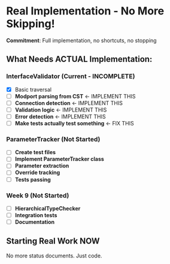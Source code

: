 # Real Implementation - No More Skipping!

**Commitment**: Full implementation, no shortcuts, no stopping

## What Needs ACTUAL Implementation:

### InterfaceValidator (Current - INCOMPLETE)
- [x] Basic traversal
- [ ] **Modport parsing from CST** ← IMPLEMENT THIS
- [ ] **Connection detection** ← IMPLEMENT THIS  
- [ ] **Validation logic** ← IMPLEMENT THIS
- [ ] **Error detection** ← IMPLEMENT THIS
- [ ] **Make tests actually test something** ← FIX THIS

### ParameterTracker (Not Started)
- [ ] **Create test files**
- [ ] **Implement ParameterTracker class**
- [ ] **Parameter extraction**
- [ ] **Override tracking**
- [ ] **Tests passing**

### Week 9 (Not Started)
- [ ] **HierarchicalTypeChecker**
- [ ] **Integration tests**
- [ ] **Documentation**

## Starting Real Work NOW

No more status documents. Just code.

